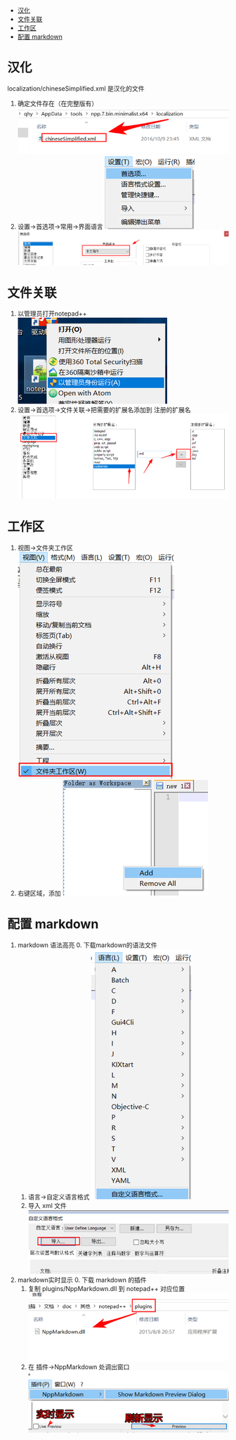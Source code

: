 <!--toc-->

- [汉化](#汉化)
- [文件关联](#文件关联)
- [工作区](#工作区)
- [配置 markdown](#配置-markdown)

<!-- tocstop -->

# 汉化
localization/chineseSimplified.xml 是汉化的文件
1. 确定文件存在（在完整版有）
![1]
2. 设置->首选项->常用->界面语言
![2]
![3]

# 文件关联
1. 以管理员打开notepad++
![4]
2. 设置->首选项->文件关联->把需要的扩展名添加到 注册的扩展名
![5]

# 工作区
1. 视图->文件夹工作区
![6]
2. 右键区域，添加
![7]

# 配置 markdown
1. markdown 语法高亮
    0. 下载markdown的语法文件        
    1. 语言->自定义语言格式
    ![8]
    2. 导入 xml 文件
    ![9]
2. markdown实时显示
    0. 下载 markdown 的插件
    1. 复制 plugins/NppMarkdown.dll 到 notepad++ 对应位置
    ![10]
    2. 在 插件->NppMarkdown 处调出窗口
    ![11]        
    ![12]


[1]:assets/notepad++配置-fb8b7.png
[2]:assets/notepad++配置-4ce0d.png
[3]:assets/notepad++配置-d9aed.png
[4]:assets/notepad++配置-a5fe8.png
[5]:assets/notepad++配置-fc0b5.png
[6]:assets/notepad++配置-d5990.png
[7]:assets/notepad++配置-880af.png
[8]:assets/notepad++配置-78014.png
[9]:assets/notepad++配置-67f72.png
[10]:assets/notepad++配置-3c150.png
[11]:assets/notepad++配置-60b67.png
[12]:assets/notepad++配置-45168.png
